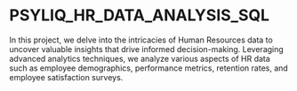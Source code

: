 # PSYLIQ_HR_DATA_ANALYSIS_SQL
In this project, we delve into the intricacies of Human Resources data to uncover valuable insights that drive informed decision-making. Leveraging advanced analytics techniques, we analyze various aspects of HR data such as employee demographics, performance metrics, retention rates, and employee satisfaction surveys.
